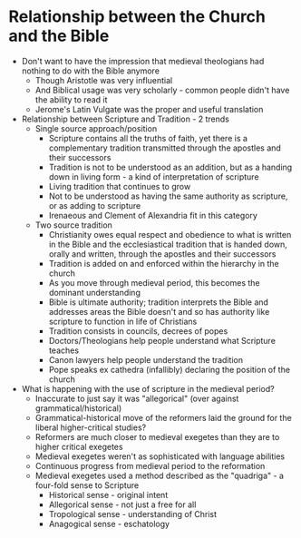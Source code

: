 # Relationship between the Church and the Bible

* Don't want to have the impression that medieval theologians had nothing to do with the Bible anymore
  * Though Aristotle was very influential
  * And Biblical usage was very scholarly - common people didn't have the ability to read it
  * Jerome's Latin Vulgate was the proper and useful translation
* Relationship between Scripture and Tradition - 2 trends
  * Single source approach/position
    * Scripture contains all the truths of faith, yet there is a complementary tradition transmitted through the apostles and their successors
    * Tradition is not to be understood as an addition, but as a handing down in living form - a kind of interpretation of scripture
    * Living tradition that continues to grow
    * Not to be understood as having the same authority as scripture, or as adding to scripture
    * Irenaeous and Clement of Alexandria fit in this category
  * Two source tradition
    * Christianity owes equal respect and obedience to what is written in the Bible and the ecclesiastical tradition that is handed down, orally and written, through the apostles and their successors
    * Tradition is added on and enforced within the hierarchy in the church
    * As you move through medieval period, this becomes the dominant understanding
    * Bible is ultimate authority; tradition interprets the Bible and addresses areas the Bible doesn't and so has authority like scripture to function in life of Christians
    * Tradition consists in councils, decrees of popes
    * Doctors/Theologians help people understand what Scripture teaches
    * Canon lawyers help people understand the tradition
    * Pope speaks ex cathedra (infallibly) declaring the position of the church
* What is happening with the use of scripture in the medieval period?
  * Inaccurate to just say it was "allegorical" (over against grammatical/historical)
  * Grammatical-historical move of the reformers laid the ground for the liberal higher-critical studies?
  * Reformers are much closer to medieval exegetes than they are to higher critical exegetes
  * Medieval exegetes weren't as sophisticated with language abilities
  * Continuous progress from medieval period to the reformation
  * Medieval exegetes used a method described as the "quadriga" - a four-fold sense to Scripture
    * Historical sense - original intent
    * Allegorical sense - not just a free for all
    * Tropological sense - understanding of Christ
    * Anagogical sense - eschatology
